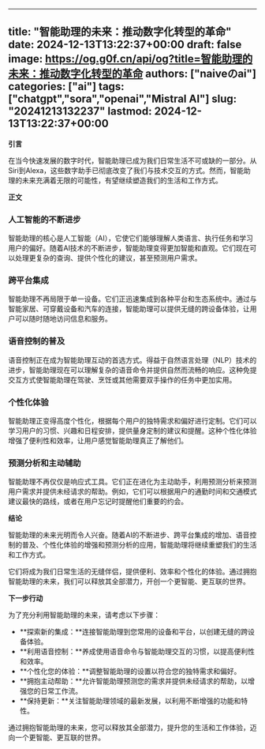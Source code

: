 
---
title: "智能助理的未来：推动数字化转型的革命"
date: 2024-12-13T13:22:37+00:00
draft: false
image: https://og.g0f.cn/api/og?title=智能助理的未来：推动数字化转型的革命
authors: ["naiveのai"]
categories: ["ai"]
tags: ["chatgpt","sora","openai","Mistral AI"]
slug: "20241213132237"
lastmod: 2024-12-13T13:22:37+00:00
---
**引言**

在当今快速发展的数字时代，智能助理已成为我们日常生活不可或缺的一部分。从Siri到Alexa，这些数字助手已彻底改变了我们与技术交互的方式。然而，智能助理的未来充满着无限的可能性，有望继续塑造我们的生活和工作方式。

**正文**

### 人工智能的不断进步

智能助理的核心是人工智能（AI），它使它们能够理解人类语言、执行任务和学习用户的偏好。随着AI技术的不断进步，智能助理变得更加智能和直观。它们现在可以处理更复杂的查询、提供个性化的建议，甚至预测用户需求。

### 跨平台集成

智能助理不再局限于单一设备。它们正迅速集成到各种平台和生态系统中。通过与智能家居、可穿戴设备和汽车的连接，智能助理可以提供无缝的跨设备体验，让用户可以随时随地访问信息和服务。

### 语音控制的普及

语音控制正在成为智能助理互动的首选方式。得益于自然语言处理（NLP）技术的进步，智能助理现在可以理解复杂的语音命令并提供自然而流畅的响应。这种免提交互方式使智能助理在驾驶、烹饪或其他需要双手操作的任务中更加实用。

### 个性化体验

智能助理正变得高度个性化，根据每个用户的独特需求和偏好进行定制。它们可以学习用户的习惯、兴趣和日程安排，提供量身定制的建议和提醒。这种个性化体验增强了便利性和效率，让用户感觉智能助理真正了解他们。

### 预测分析和主动辅助

智能助理不再仅仅是响应式工具。它们正在进化为主动助手，利用预测分析来预测用户需求并提供未经请求的帮助。例如，它们可以根据用户的通勤时间和交通模式建议最快的路线，或者在用户忘记时提醒他们重要的约会。

**结论**

智能助理的未来光明而令人兴奋。随着AI的不断进步、跨平台集成的增加、语音控制的普及、个性化体验的增强和预测分析的应用，智能助理将继续重塑我们的生活和工作方式。

它们将成为我们日常生活的无缝伴侣，提供便利、效率和个性化的体验。通过拥抱智能助理的未来，我们可以释放其全部潜力，开创一个更智能、更互联的世界。

**下一步行动**

为了充分利用智能助理的未来，请考虑以下步骤：

* **探索新的集成：**连接智能助理到您常用的设备和平台，以创建无缝的跨设备体验。
* **利用语音控制：**养成使用语音命令与智能助理交互的习惯，以提高便利性和效率。
* **个性化您的体验：**调整智能助理的设置以符合您的独特需求和偏好。
* **拥抱主动帮助：**允许智能助理预测您的需求并提供未经请求的帮助，以增强您的日常工作流。
* **保持更新：**关注智能助理领域的最新发展，以利用不断增强的功能和特性。

通过拥抱智能助理的未来，您可以释放其全部潜力，提升您的生活和工作体验，迈向一个更智能、更互联的世界。